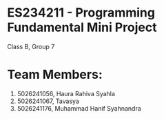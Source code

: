 # ES234211 - Programming Fundamental Mini Project
Class B, Group 7 
# Team Members:
1. 5026241056, Haura Rahiva Syahla
2. 5026241067, Tavasya
3. 5026241176, Muhammad Hanif Syahnandra
